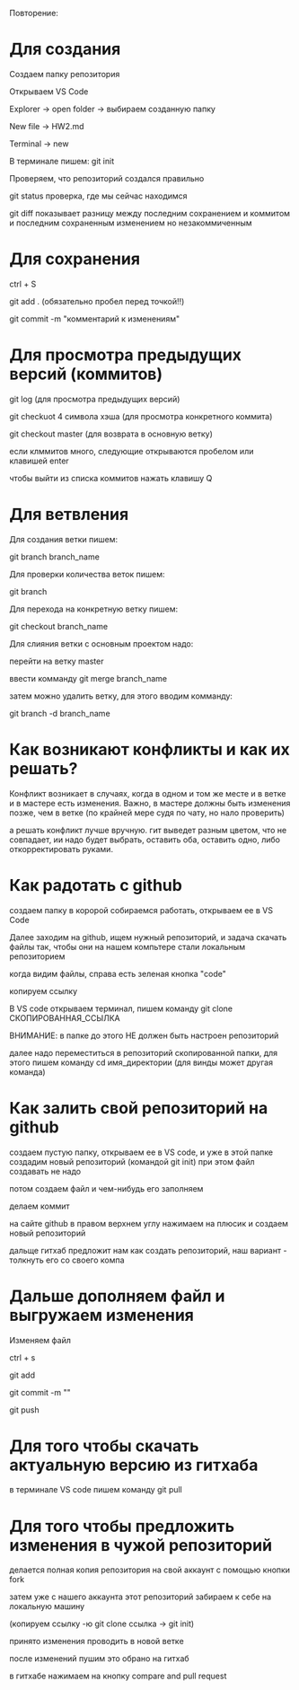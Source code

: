 Повторение:

# Для создания

Создаем папку репозитория

Открываем VS Code

Explorer -> open folder -> выбираем созданную папку


New file -> HW2.md

Terminal -> new

В терминале пишем: git init

Проверяем, что репозиторий создался правильно

git status проверка, где мы сейчас находимся

git diff показывает разницу между последним сохранением и коммитом и последним сохраненным изменением но незакоммиченным

# Для сохранения

ctrl + S

git add . (обязательно пробел перед точкой!!)

git commit -m "комментарий к изменениям"

# Для просмотра предыдущих версий (коммитов)

git log (для просмотра предыдущих версий)

git checkuot 4 символа хэша (для просмотра конкретного коммита)

git checkout master (для возврата в основную ветку)

если клммитов много, следующие открываются пробелом или клавишей enter

чтобы выйти из списка коммитов нажать клавишу Q

# Для ветвления

Для создания ветки пишем:

git branch branch_name

Для проверки количества веток пишем:

git branch

Для перехода на конкретную ветку пишем:

git checkout branch_name

Для слияния ветки с основным проектом надо:

перейти на ветку master

ввести комманду git merge branch_name

затем можно удалить ветку, для этого вводим комманду:

git branch -d branch_name

# Как возникают конфликты и как их решать?

Конфликт возникает в случаях, когда в одном и том же месте и в ветке и в мастере есть изменения. Важно, в мастере должны быть изменения позже, чем в ветке (по крайней мере судя по чату, но нало проверить)

а решать конфликт лучше вручную.
гит выведет разным цветом, что не совпадает, ии надо будет выбрать, оставить оба, оставить одно, либо откорректировать руками.

# Как радотать с github

создаем папку в коророй собираемся работать, открываем ее в VS Code

Далее заходим на github, ищем нужный репозиторий, и задача скачать файлы так, чтобы они на нашем компьтере стали локальным репозиторием

когда видим файлы, справа есть зеленая кнопка "code"

копируем ссылку

В VS code открываем терминал, пишем команду  git clone СКОПИРОВАННАЯ_ССЫЛКА

ВНИМАНИЕ: в папке до этого НЕ должен быть настроен репозиторий

далее надо переместиться в репозиторий скопированной папки, для этого пишем команду cd имя_директории (для винды может другая команда)

# Как залить свой репозиторий на github

создаем пустую папку, открываем ее в VS code, и уже в этой папке создадим новый репозиторий (командой git init) при этом файл создавать не надо

потом создаем файл и чем-нибудь его заполняем

делаем коммит

на сайте github в правом верхнем углу нажимаем на плюсик и создаем новый репозиторий

дальще гитхаб предложит нам как создать репозиторий, наш вариант - толкнуть его со своего компа

# Дальше дополняем файл и выгружаем изменения

Изменяем файл

ctrl + s

git add

git commit -m ""

git push

# Для того чтобы скачать актуальную версию из гитхаба

в терминале VS code пишем команду git pull

# Для того чтобы предложить изменения в чужой репозиторий

делается полная копия репозитория на свой аккаунт с помощью кнопки fork 

затем уже с нашего аккаунта этот репозиторий забираем к себе на локальную машину

(копируем ссылку -ю git clone ссылка -> git init)

принято изменения проводить в новой ветке

после изменений пушим это обрано на гитхаб

в гитхабе нажимаем на кнопку compare and pull request
